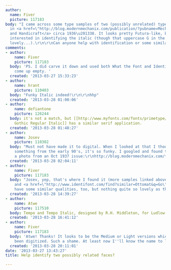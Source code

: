 ```yaml
---
author:
  name: Fiver
  picture: 117183
body: "I came across some type samples of two (possibly unrelated) typefaces used
  in <a href=\"http://blog.modernmechanix.com/publication/?pubname=MechanicsAndHandicraft\">Mechanics
  and Handicraft</a> circa 1936\u201338. It looks pretty Futura-like, but I'm most
  interested in identifying the italic (though that uppercase G in the Roman is really
  lovely...).\r\n\r\nCan anyone help with identification or some similar fonts/faces?"
comments:
- author:
    name: Fiver
    picture: 117183
  body: 'PS. I did carve it down and used both What the Font and Identifont only to
    come up empty. '
  created: '2013-03-27 15:33:23'
- author:
    name: hrant
    picture: 110403
  body: "Funky Italic indeed!\r\n\r\nhhp"
  created: '2013-03-28 01:00:06'
- author:
    name: defiantone
    picture: 126244
  body: it's not a match, but [[http://www.myfonts.com/fonts/primetype/skopex-gothic/reg-ita/|Skopex
    Gothic Regular Italic]] has a similar serif application.
  created: '2013-03-28 01:48:27'
- author:
    name: Josev
    picture: 110302
  body: "Must not have made it to digital. When I looked at that I thought it was
    something from the early 90's, it's so funky. I googled and found the italic in
    a photo from an Oct 1937 issue:\r\nhttp://blog.modernmechanix.com/focal-point-art/\r\n\r\n"
  created: '2013-03-28 02:04:11'
- author:
    name: Fiver
    picture: 117183
  body: "Josev, yep, that's where I found it (more samples linked above).\r\n<a href=\"http://www.identifont.com/find?similar=museo&q=Go\">Museo</a>
    and <a href=\"http://www.identifont.com/find?similar=Ottomat&q=Go\">Ottomat Italic</a>
    have some similar qualities, too, but nothing quite so lovely as that italic w. "
  created: '2013-03-28 14:39:27'
- author:
    name: Atwe
    picture: 117510
  body: Tempo and Tempo Italic, designed by R.H. Middleton, for Ludlow.
  created: '2013-03-28 16:41:12'
- author:
    name: Fiver
    picture: 117183
  body: 'Atwe! Thanks! It looks to be the Medium or Light versions which haven''t
    been digitized. Such a shame. At least now I''ll know the name to look out for. '
  created: '2013-03-28 20:11:01'
date: '2013-03-27 13:43:27'
title: Help identify two possibly related faces?

---
```

